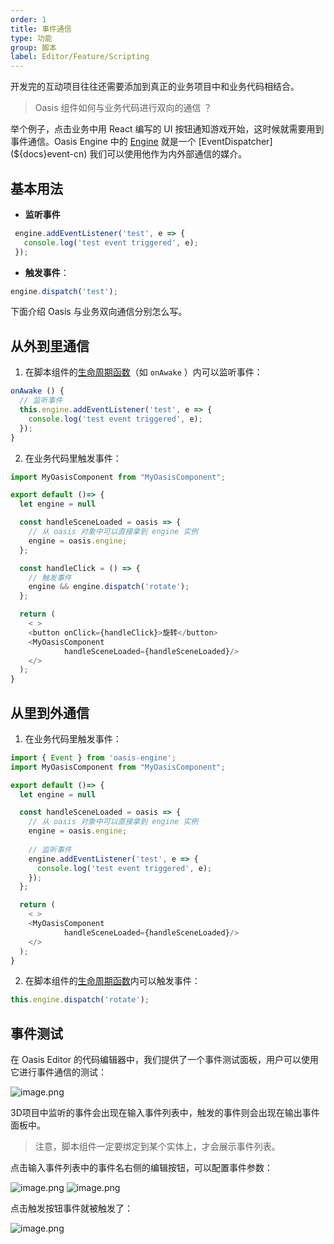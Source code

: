```yaml
---
order: 1
title: 事件通信
type: 功能
group: 脚本
label: Editor/Feature/Scripting
---
```


开发完的互动项目往往还需要添加到真正的业务项目中和业务代码相结合。

> Oasis 组件如何与业务代码进行双向的通信 ？

举个例子，点击业务中用 React 编写的 UI 按钮通知游戏开始，这时候就需要用到事件通信。Oasis Engine 中的 [Engine](${docs}engine-cn) 就是一个 [EventDispatcher](${docs}event-cn) 我们可以使用他作为内外部通信的媒介。

## 基本用法

- **监听事件**

```typescript
 engine.addEventListener('test', e => {
   console.log('test event triggered', e);
 });
```

- **触发事件**：

```typescript
engine.dispatch('test');
```

下面介绍 Oasis 与业务双向通信分别怎么写。

## 从外到里通信

1. 在脚本组件的[生命周期函数](${docs}script-cn#组件生命周期函数)（如 `onAwake` ）内可以监听事件：

```typescript
onAwake () {
  // 监听事件
  this.engine.addEventListener('test', e => {
    console.log('test event triggered', e);
  });
}
```

2. 在业务代码里触发事件：

```typescript
import MyOasisComponent from "MyOasisComponent";

export default ()=> {
  let engine = null

  const handleSceneLoaded = oasis => {
    // 从 oasis 对象中可以直接拿到 engine 实例
    engine = oasis.engine;
  };

  const handleClick = () => {
    // 触发事件
    engine && engine.dispatch('rotate');
  };

  return (
    < >
    <button onClick={handleClick}>旋转</button>
    <MyOasisComponent
			handleSceneLoaded={handleSceneLoaded}/>
    </>
  );
}

```


## 从里到外通信

1. 在业务代码里触发事件：

```typescript
import { Event } from 'oasis-engine';
import MyOasisComponent from "MyOasisComponent";

export default ()=> {
  let engine = null

  const handleSceneLoaded = oasis => {
    // 从 oasis 对象中可以直接拿到 engine 实例
    engine = oasis.engine;
    
    // 监听事件
    engine.addEventListener('test', e => {
      console.log('test event triggered', e);
    });
  };

  return (
    < >
    <MyOasisComponent
			handleSceneLoaded={handleSceneLoaded}/>
    </>
  );
}

```

2. 在脚本组件的[生命周期函数](${docs}script-cn)内可以触发事件：

```typescript
this.engine.dispatch('rotate');
```

## 事件测试
在 Oasis Editor 的代码编辑器中，我们提供了一个事件测试面板，用户可以使用它进行事件通信的测试：

![image.png](https://mdn.alipayobjects.com/huamei_vrnqmp/afts/img/A*qSY-RZu6p-kAAAAAAAAAAAAADgeMAQ/original)

3D项目中监听的事件会出现在输入事件列表中，触发的事件则会出现在输出事件面板中。

> 注意，脚本组件一定要绑定到某个实体上，才会展示事件列表。

点击输入事件列表中的事件名右侧的编辑按钮，可以配置事件参数：

<img src="https://mdn.alipayobjects.com/huamei_vrnqmp/afts/img/A*V9teS7ZRmw0AAAAAAAAAAAAADgeMAQ/original" alt="image.png" style="" />

<img src="https://mdn.alipayobjects.com/huamei_vrnqmp/afts/img/A*UlAMSpDP8o0AAAAAAAAAAAAADgeMAQ/original" alt="image.png" style="" />

点击触发按钮事件就被触发了：

<img src="https://mdn.alipayobjects.com/huamei_vrnqmp/afts/img/A*GdcqQY1kW18AAAAAAAAAAAAADgeMAQ/original" alt="image.png" style="" />
